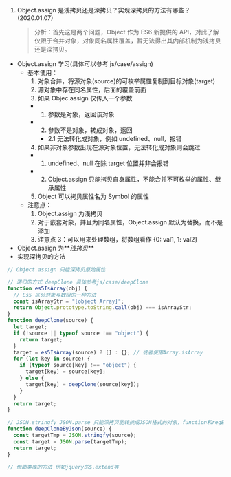1. Object.assign 是浅拷贝还是深拷贝？实现深拷贝的方法有哪些？ (2020.01.07)
   > 分析：首先这是两个问题，Object 作为 ES6 新提供的 API，对此了解仅限于合并对象，对象同名属性覆盖，暂无法得出其内部机制为浅拷贝还是深拷贝。

- Object.assign 学习(具体可以参考 js/case/assign)
  - 基本使用：
    1. 对象合并，将源对象(source)的可枚举属性复制到目标对象(target)
    2. 源对象中存在同名属性，后面的覆盖前面
    3. 如果 Objec.assign 仅传入一个参数
    - 1. 参数是对象，返回该对象
    - 2. 参数不是对象，转成对象，返回
      - 2.1 无法转化成对象，例如 undefined、null，报错
    4. 如果非对象参数出现在源对象位置，无法转化成对象则会跳过
    - 1. undefined、null 在除 target 位置并非会报错
    - 2. Object.assign 只能拷贝自身属性，不能合并不可枚举的属性、继承属性
    5. Object 可以拷贝属性名为 Symbol 的属性
  - 注意点：
    1. Object.assign 为浅拷贝
    2. 对于嵌套对象，并且为同名属性，Object.assign 默认为替换，而不是添加
    3. 注意点 3：可以用来处理数组，将数组看作 {0: val1, 1: val2}
- Object.assign 为**_浅拷贝_**
- 实现深拷贝的方法

```js
// Object.assign 只能深拷贝原始属性

// 递归的方式 deepClone 具体参考js/case/deepClone
function es5IsArray(obj) {
  // Es5 区分对象与数组的一种方法
  const isArrayStr = "[object Array]";
  return Object.prototype.toString.call(obj) === isArrayStr;
}
function deepClone(source) {
  let target;
  if (!source || typeof source !== "object") {
    return target;
  }
  target = es5IsArray(source) ? [] : {}; // 或者使用Array.isArray
  for (let key in source) {
    if (typeof source[key] !== "object") {
      target[key] = source[key];
    } else {
      target[key] = deepClone(source[key]);
    }
  }
  return target;
}

// JSON.stringfy JSON.parse 只能深拷贝能转换成JSON格式的对象，function和regExp不能使用
function deepCloneByJson(source) {
  const targetTmp = JSON.stringfy(source);
  const target = JSON.parse(targetTmp);
  return target;
}

// 借助类库的方法 例如jquery的$.extend等
```
